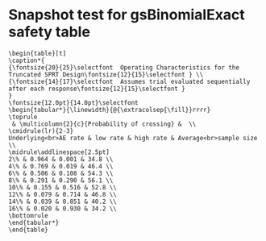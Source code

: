 # Snapshot test for gsBinomialExact safety table

    \begin{table}[t]
    \caption*{
    {\fontsize{20}{25}\selectfont  Operating Characteristics for the Truncated SPRT Design\fontsize{12}{15}\selectfont } \\ 
    {\fontsize{14}{17}\selectfont  Assumes trial evaluated sequentially after each response\fontsize{12}{15}\selectfont }
    } 
    \fontsize{12.0pt}{14.0pt}\selectfont
    \begin{tabular*}{\linewidth}{@{\extracolsep{\fill}}rrrr}
    \toprule
     & \multicolumn{2}{c}{Probability of crossing} &  \\ 
    \cmidrule(lr){2-3}
    Underlying<br>AE rate & low rate & high rate & Average<br>sample size \\ 
    \midrule\addlinespace[2.5pt]
    2\% & 0.964 & 0.001 & 34.8 \\ 
    4\% & 0.769 & 0.019 & 46.4 \\ 
    6\% & 0.506 & 0.108 & 54.3 \\ 
    8\% & 0.291 & 0.290 & 56.1 \\ 
    10\% & 0.155 & 0.516 & 52.8 \\ 
    12\% & 0.079 & 0.714 & 46.8 \\ 
    14\% & 0.039 & 0.851 & 40.2 \\ 
    16\% & 0.020 & 0.930 & 34.2 \\ 
    \bottomrule
    \end{tabular*}
    \end{table}


